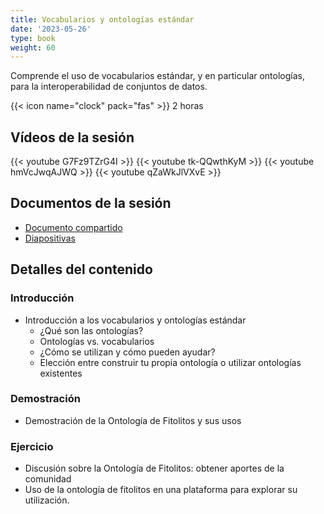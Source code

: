 ```yaml
---
title: Vocabularios y ontologías estándar
date: '2023-05-26'
type: book
weight: 60
---
```


Comprende el uso de vocabularios estándar, y en particular ontologías, para la interoperabilidad de conjuntos de datos.

<!--more-->

{{< icon name="clock" pack="fas" >}} 2 horas

## Vídeos de la sesión

{{< youtube G7Fz9TZrG4I >}}
{{< youtube tk-QQwthKyM >}}
{{< youtube hmVcJwqAJWQ >}}
{{< youtube qZaWkJlVXvE >}}

## Documentos de la sesión
- [Documento compartido](https://docs.google.com/document/d/1R5OLya9jwg8OsLpxDO2hMbGopemEN-jpnB9MYj16T_s/edit?usp=sharing)
- [Diapositivas](https://doi.org/10.5281/zenodo.8047482)

## Detalles del contenido
### Introducción
- Introducción a los vocabularios y ontologías estándar
  - ¿Qué son las ontologías?
  - Ontologías vs. vocabularios
  - ¿Cómo se utilizan y cómo pueden ayudar?
  - Elección entre construir tu propia ontología o utilizar ontologías existentes

### Demostración 
- Demostración de la Ontología de Fitolitos y sus usos

### Ejercicio
- Discusión sobre la Ontología de Fitolitos: obtener aportes de la comunidad
- Uso de la ontología de fitolitos en una plataforma para explorar su utilización.
